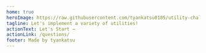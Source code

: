 ```yaml
---
home: true
heroImage: https://raw.githubusercontent.com/tyankatsu0105/utility-challenges/main/logo.png
tagline: Let's implement a variety of utilities!
actionText: Let's Start →
actionLink: /questions/
footer: Made by tyankatsu
---
```

